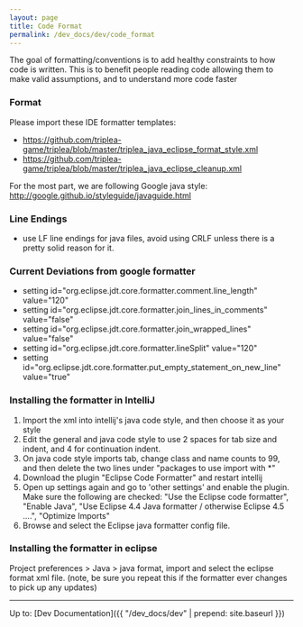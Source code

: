 ```yaml
---
layout: page
title: Code Format
permalink: /dev_docs/dev/code_format
---
```


The goal of formatting/conventions is to add healthy constraints to how code is written. This is to benefit people reading code allowing them to make valid assumptions, and to understand more code faster

### Format
Please import these IDE formatter templates:
- https://github.com/triplea-game/triplea/blob/master/triplea_java_eclipse_format_style.xml
- https://github.com/triplea-game/triplea/blob/master/triplea_java_eclipse_cleanup.xml

For the most part, we are following Google java style: http://google.github.io/styleguide/javaguide.html


### Line Endings
- use LF line endings for java files, avoid using CRLF unless there is a pretty solid reason for it.

### Current Deviations from google formatter
- setting id="org.eclipse.jdt.core.formatter.comment.line_length" value="120"
- setting id="org.eclipse.jdt.core.formatter.join_lines_in_comments" value="false"
- setting id="org.eclipse.jdt.core.formatter.join_wrapped_lines" value="false"
- setting id="org.eclipse.jdt.core.formatter.lineSplit" value="120"
- setting id="org.eclipse.jdt.core.formatter.put_empty_statement_on_new_line" value="true"


### Installing the formatter in IntelliJ
1. Import the xml into intellij's java code style, and then choose it as your style
2. Edit the general and java code style to use 2 spaces for tab size and indent, and 4 for continuation indent.
3. On java code style imports tab, change class and name counts to 99, and then delete the two lines under "packages to use import with *"
4. Download the plugin "Eclipse Code Formatter" and restart intellij
5. Open up settings again and go to 'other settings' and enable the plugin. Make sure the following are checked: "Use the Eclipse code formatter", "Enable Java", "Use Eclipse 4.4 Java formatter / otherwise Eclipse 4.5 ....", "Optimize Imports"
6. Browse and select the Eclipse java formatter config file.

### Installing the formatter in eclipse
Project preferences > Java > java format, import and select the eclipse format xml file. (note, be sure you repeat this if the formatter ever changes to pick up any updates)


--------

Up to: [Dev Documentation]({{ "/dev_docs/dev" | prepend: site.baseurl }})
